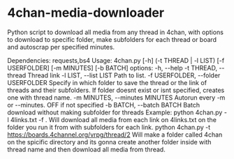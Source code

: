 # 4chan-media-downloader
Python script to download all media from any thread in 4chan, with options to download to specific folder, make subfolders for each thread or board and autoscrap per specified minutes.

Dependencies: requests,bs4
Usage: 4chan.py [-h] (-t THREAD | -l LIST) [-f USERFOLDER] [-m MINUTES] [-b BATCH]
options:
  -h, --help
  -t THREAD, --thread Thread link
  -l LIST, --list LIST  Path to list.
  -f USERFOLDER, --folder USERFOLDER
        Specify in which folder to save the thread or the link of threads and their subfolders. If folder doesnt exist or isnt specified, creates one with thread name.
  -m MINUTES, --minutes MINUTES
        Autorun every -m or --minutes. OFF if not specified
  -b BATCH, --batch BATCH
        Batch download without making subfolder for threads
Example: 
python 4chan.py -l 4links.txt -f .
      Will download all media from each link on 4links.txt on the folder you run it from with subfolders for each link.
python 4chan.py -t https://boards.4channel.org/vrpg/thread/2
      Will make a folder called 4chan on the spicific directory and its gonna create another folder inside with thread name and then download all media from thread.